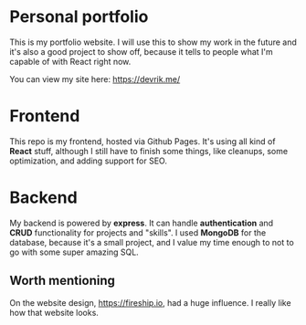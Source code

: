 # Personal portfolio

This is my portfolio website. I will use this to show my work in the future
and it's also a good project to show off, because it tells to people what I'm
capable of with React right now.

You can view my site here: https://devrik.me/

# Frontend

This repo is my frontend, hosted via Github Pages. It's using all kind of **React** stuff, although I still have to finish some things, like cleanups, some optimization, and adding support for SEO.

# Backend

My backend is powered by **express**.
It can handle **authentication** and **CRUD** functionality for projects and "skills". I used **MongoDB** for the database, because it's a small project, and I value my time enough to not to go with some super amazing SQL.

## Worth mentioning

On the website design, https://fireship.io, had a huge influence. I really like how that website looks.
